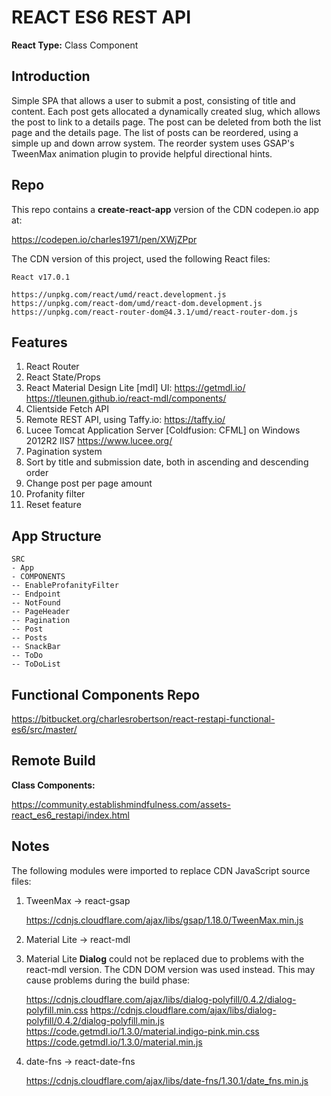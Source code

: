 # REACT ES6 REST API #

**React Type:** Class Component

## Introduction ##

Simple SPA that allows a user to submit a post, consisting of title and content. Each post gets allocated a dynamically created slug, which allows the post to link to a details page. The post can be deleted from both the list page and the details page. The list of posts can be reordered, using a simple up and down arrow system. The reorder system uses GSAP's TweenMax animation plugin to provide helpful directional hints.

## Repo ##

This repo contains a **create-react-app** version of the CDN codepen.io app at:

https://codepen.io/charles1971/pen/XWjZPpr

The CDN version of this project, used the following React files:

    React v17.0.1

    https://unpkg.com/react/umd/react.development.js 
    https://unpkg.com/react-dom/umd/react-dom.development.js 
    https://unpkg.com/react-router-dom@4.3.1/umd/react-router-dom.js

## Features ##

1. React Router
2. React State/Props 
3. React Material Design Lite [mdl] UI:
   https://getmdl.io/
   https://tleunen.github.io/react-mdl/components/
4. Clientside Fetch API   
5. Remote REST API, using Taffy.io:
   https://taffy.io/
6. Lucee Tomcat Application Server [Coldfusion: CFML] on Windows 2012R2 IIS7
   https://www.lucee.org/
7. Pagination system
8. Sort by title and submission date, both in ascending and descending order
9. Change post per page amount   
10. Profanity filter   
11. Reset feature

## App Structure ##

    SRC
    - App
    - COMPONENTS
    -- EnableProfanityFilter
    -- Endpoint
    -- NotFound	
    -- PageHeader	
    -- Pagination
    -- Post
    -- Posts
    -- SnackBar
    -- ToDo
    -- ToDoList

## Functional Components Repo ##    

https://bitbucket.org/charlesrobertson/react-restapi-functional-es6/src/master/

## Remote Build ##

**Class Components:** 

https://community.establishmindfulness.com/assets-react_es6_restapi/index.html

## Notes ##

The following modules were imported to replace CDN JavaScript source files:

1. TweenMax -> react-gsap

    https://cdnjs.cloudflare.com/ajax/libs/gsap/1.18.0/TweenMax.min.js

2. Material Lite -> react-mdl
3. Material Lite **Dialog** could not be replaced due to problems with the react-mdl version. The CDN DOM version was used instead. This may cause problems during the build phase:

    https://cdnjs.cloudflare.com/ajax/libs/dialog-polyfill/0.4.2/dialog-polyfill.min.css
    https://cdnjs.cloudflare.com/ajax/libs/dialog-polyfill/0.4.2/dialog-polyfill.min.js
    https://code.getmdl.io/1.3.0/material.indigo-pink.min.css		
    https://code.getmdl.io/1.3.0/material.min.js

4. date-fns -> react-date-fns

    https://cdnjs.cloudflare.com/ajax/libs/date-fns/1.30.1/date_fns.min.js